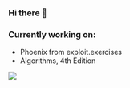 ### Hi there 👋
### Currently working on:
- Phoenix from exploit.exercises
- Algorithms, 4th Edition

![](hhttps://img.userbars.be/userbars/8/42106.gif)
<!--
**hegdenischay/hegdenischay** is a ✨ _special_ ✨ repository because its `README.md` (this file) appears on your GitHub profile.

Here are some ideas to get you started:

- 🔭 I’m currently working on ...
- 🌱 I’m currently learning ...
- 👯 I’m looking to collaborate on ...
- 🤔 I’m looking for help with ...
- 💬 Ask me about ...
- 📫 How to reach me: ...
- 😄 Pronouns: ...
- ⚡ Fun fact: ...
-->
